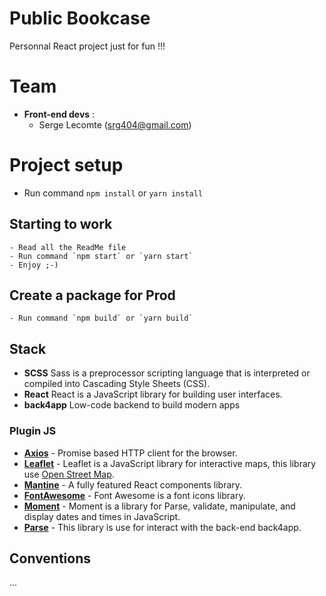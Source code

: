 Public Bookcase
===============

Personnal React project just for fun !!!

# Team
* **Front-end devs** :
	* Serge Lecomte (srg404@gmail.com)

# Project setup
- Run command `npm install` or `yarn install`
## Starting to work
```
- Read all the ReadMe file
- Run command `npm start` or `yarn start`
- Enjoy ;-)
```

## Create a package for Prod
```
- Run command `npm build` or `yarn build`
```

## Stack

- **SCSS** Sass is a preprocessor scripting language that is interpreted or compiled into Cascading Style Sheets (CSS).
- **React** React is a JavaScript library for building user interfaces.
- **back4app** Low-code backend to build modern apps 

### Plugin JS

- [**Axios**](https://github.com/axios/axios) - Promise based HTTP client for the browser.
- [**Leaflet**](https://leafletjs.com/) - Leaflet is a JavaScript library for interactive maps, this library use [Open Street Map](https://www.openstreetmap.org/). 
- [**Mantine**](https://mantine.dev) - A fully featured React components library.
- [**FontAwesome**](https://fontawesome.com/v5.15/how-to-use/on-the-web/using-with/react) - Font Awesome is a font icons library. 
- [**Moment**](https://momentjs.com/) - Moment is a library for Parse, validate, manipulate, and display dates and times in JavaScript.
- [**Parse**](https://parseplatform.org/) - This library is use for interact with the back-end back4app.

## Conventions

...